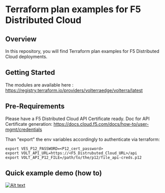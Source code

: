 # Terraform plan examples for F5 Distributed Cloud

## Overview
In this repository, you will find Terraform plan examples for F5 Distributed Cloud deployments.

## Getting Started
The modules are available here : https://registry.terraform.io/providers/volterraedge/volterra/latest

## Pre-Requirements
Please have a F5 Distributed Cloud API Certificate ready. 
Doc for API Certificate generation: https://docs.cloud.f5.com/docs/how-to/user-mgmt/credentials 

Than "export" the env variables accordingly to authenticate via terraform:
```
export VES_P12_PASSWORD=<P12_cert_password>
export VOLT_API_URL=https://<F5_Distrubuted_Cloud_URL>/api
export VOLT_API_P12_FILE=/path/to/the/p12/file_api-creds.p12
```

## Quick example demo (how to)

[![Alt text](https://img.youtube.com/vi/M2TGAFAbsSc/0.jpg)](https://www.youtube.com/watch?v=M2TGAFAbsSc)

